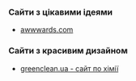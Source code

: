 ### Сайти з цікавими ідеями
+ [awwwards.com](https://www.awwwards.com/)

### Сайти з красивим дизайном
+ [greenclean.ua - сайт по хімії](https://greenclean.ua/)
